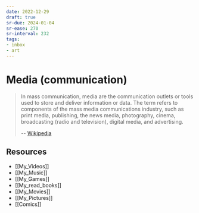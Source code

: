 ```yaml
---
date: 2022-12-29
draft: true
sr-due: 2024-01-04
sr-ease: 270
sr-interval: 232
tags:
- inbox
- art
---
```


# Media (communication)

> In mass communication, media are the communication outlets or tools used to
> store and deliver information or data. The term refers to components of the
> mass media communications industry, such as print media, publishing, the news
> media, photography, cinema, broadcasting (radio and television), digital
> media, and advertising.
>
> -- [Wikipedia](https://en.wikipedia.org/wiki/Media_\(communication\))

## Resources
- [[My_Videos]]
- [[My_Music]]
- [[My_Games]]
- [[My_read_books]]
- [[My_Movies]]
- [[My_Pictures]]
- [[Comics]]